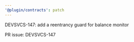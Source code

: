 ```yaml
---
'@plugin/contracts': patch
---
```


DEVSVCS-147: add a reentrancy guard for balance monitor

PR issue: DEVSVCS-147
